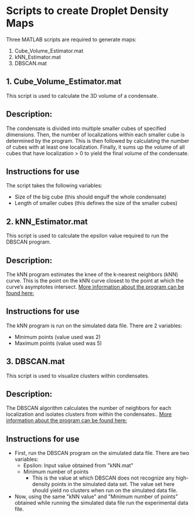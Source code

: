 # Scripts to create Droplet Density Maps
Three MATLAB scripts are required to generate maps:
1. Cube_Volume_Estimator.mat
2. kNN_Estimator.mat
3. DBSCAN.mat

## 1. Cube_Volume_Estimator.mat
This script is used to calculate the 3D volume of a condensate. 

## Description:
The condensate is divided into multiple smaller cubes of specified dimensions. Then, the number of localizations within each smaller cube is determined by the program. This is then followed by calculating the number of cubes with at least one localization. Finally, it sums up the volume of all cubes that have localization > 0 to yield the final volume of the condensate. 

## Instructions for use
The script takes the following variables:
- Size of the big cube (this should engulf the whole condensate)
- Length of smaller cubes (this defines the size of the smaller cubes)

## 2. kNN_Estimator.mat
This script is used to calculate the epsilon value required to run the DBSCAN program. 

## Description:
The kNN program estimates the knee of the k-nearest neighbors (kNN) curve. This is the point on the kNN curve closest to the point at which the curve’s asymptotes intersect. [More information about the program can be found here:](https://www.mathworks.com/help/radar/ref/clusterdbscan.clusterdbscan.estimateepsilon.html)  

## Instructions for use
The kNN program is run on the simulated data file. There are 2 variables:
- Minimum points (value used was 2)
- Maximum points (value used was 5)

## 3. DBSCAN.mat
This script is used to visualize clusters within condensates.  

## Description:
The DBSCAN algorithm calculates the number of neighbors for each localization and isolates clusters from within the condensates.. [More information about the program can be found here:](https://www.mathworks.com/help/stats/dbscan.html)  

## Instructions for use
- First, run the DBSCAN program on the simulated data file. There are two variables:
  - Epsilon: Input value obtained from "kNN.mat"
  - Minimum number of points
    - This is the value at which DBSCAN does not recognize any high-density points in the simulated data set. The value set here should yield       no clusters when run on the simulated data file.
- Now, using the same "kNN value" and "Minimum number of points" obtained while running the simulated data file run the experimental data file. 
